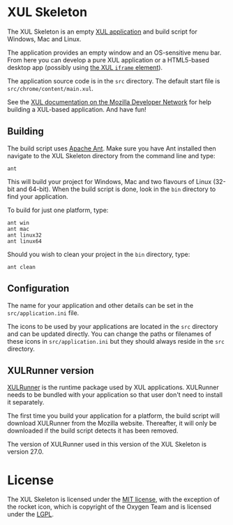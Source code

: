 # XUL Skeleton #

The XUL Skeleton is an empty [XUL application](https://developer.mozilla.org/en/docs/XUL) and build script for Windows, Mac and Linux.

The application provides an empty window and an OS-sensitive menu bar. From here you can develop a pure XUL application or a HTML5-based desktop app (possibly using [the XUL `iframe` element](https://developer.mozilla.org/en-US/docs/XUL/iframe)).

The application source code is in the `src` directory. The default start file is `src/chrome/content/main.xul`.

See the [XUL documentation on the Mozilla Developer Network](https://developer.mozilla.org/en/docs/XUL) for help building a XUL-based application. And have fun!

## Building ##

The build script uses [Apache Ant](http://ant.apache.org/). Make sure you have Ant installed then navigate to the XUL Skeleton directory from the command line and type:

    ant

This will build your project for Windows, Mac and two flavours of Linux (32-bit and 64-bit). When the build script is done, look in the `bin` directory to find your application.

To build for just one platform, type:

    ant win
    ant mac
    ant linux32
    ant linux64

Should you wish to clean your project in the `bin` directory, type:

    ant clean

## Configuration ##

The name for your application and other details can be set in the `src/application.ini` file.

The icons to be used by your applications are located in the `src` directory and can be updated directly. You can change the paths or filenames of these icons in `src/application.ini` but they should always reside in the `src` directory.

## XULRunner version ##

[XULRunner](https://developer.mozilla.org/en-US/docs/Mozilla/Projects/XULRunner) is the runtime package used by XUL applications. XULRunner needs to be bundled with your application so that user don't need to install it separately.

The first time you build your application for a platform, the build script will download XULRunner from the Mozilla website. Thereafter, it will only be downloaded if the build script detects it has been removed.

The version of XULRunner used in this version of the XUL Skeleton is version 27.0.

# License #

The XUL Skeleton is licensed under the [MIT license](http://opensource.org/licenses/MIT), with the exception of the rocket icon, which is copyright of the Oxygen Team and is licensed under the [LGPL](https://www.gnu.org/licenses/lgpl.html).
